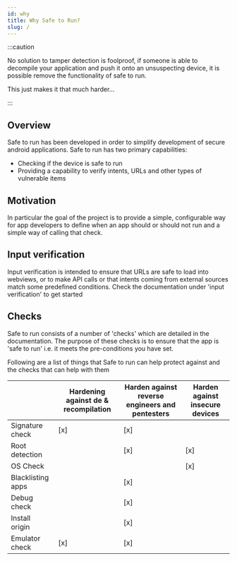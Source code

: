 ```yaml
---
id: why 
title: Why Safe to Run? 
slug: /
---
```

:::caution

No solution to tamper detection is foolproof, if someone is able to decompile your application and
push it onto an unsuspecting device, it is possible remove the functionality of safe to run.

This just makes it that much harder...

:::

## Overview

Safe to run has been developed in order to simplify development of secure android applications. Safe
to run has two primary capabilities:

* Checking if the device is safe to run
* Providing a capability to verify intents, URLs and other types of vulnerable items

## Motivation

In particular the goal of the project is to provide a simple, configurable way for app developers to
define when an app should or should not run and a simple way of calling that check.

## Input verification

Input verification is intended to ensure that URLs are safe to load into webviews, or to make API
calls or that intents coming from external sources match some predefined conditions. Check the
documentation under 'input verification' to get started

## Checks

Safe to run consists of a number of 'checks' which are detailed in the documentation. The purpose of
these checks is to ensure that the app is 'safe to run' i.e. it meets the pre-conditions you have
set.

Following are a list of things that Safe to run can help protect against and the checks that can
help with them

|                   | Hardening against de & recompilation | Harden against reverse engineers and pentesters | Harden against insecure devices |
|-------------------|--------------------------------------|-------------------------------------------------|---------------------------------|
| Signature check   | [x]                                  | [x]                                             |                                 |
| Root detection    |                                      | [x]                                             | [x]                             |
| OS Check          |                                      |                                                 | [x]                             |
| Blacklisting apps |                                      | [x]                                             |                                 |
| Debug check       |                                      | [x]                                             |                                 |
| Install origin    |                                      | [x]                                             |                                 |
| Emulator check    | [x]                                  | [x]                                             |                                 |

